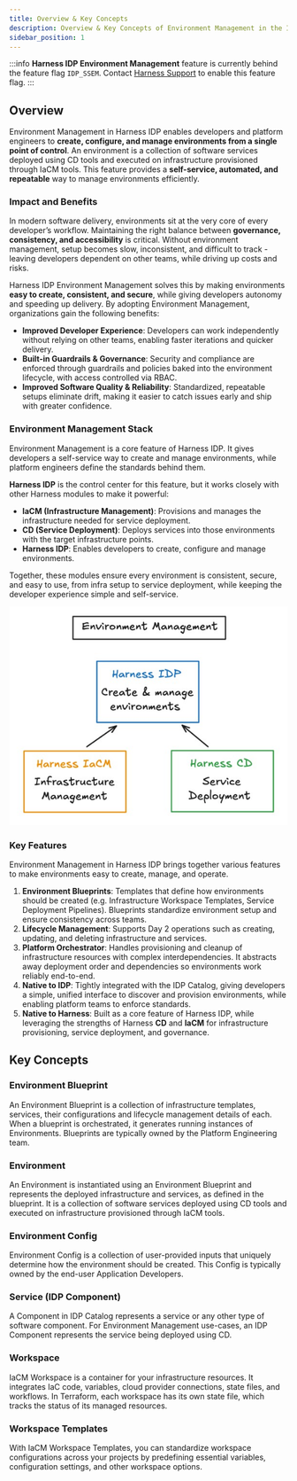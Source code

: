 ```yaml
---
title: Overview & Key Concepts
description: Overview & Key Concepts of Environment Management in the Internal Developer Portal. 
sidebar_position: 1
---
```


:::info
**Harness IDP Environment Management** feature is currently behind the feature flag `IDP_SSEM`. Contact [Harness Support](mailto:support@harness.io) to enable this feature flag.
:::

## Overview

Environment Management in Harness IDP enables developers and platform engineers to **create, configure, and manage environments from a single point of control**. An environment is a collection of software services deployed using CD tools and executed on infrastructure provisioned through IaCM tools. This feature provides a **self-service, automated, and repeatable** way to manage environments efficiently.

### Impact and Benefits

In modern software delivery, environments sit at the very core of every developer’s workflow. Maintaining the right balance between **governance, consistency, and accessibility** is critical. Without environment management, setup becomes slow, inconsistent, and difficult to track - leaving developers dependent on other teams, while driving up costs and risks.

Harness IDP Environment Management solves this by making environments **easy to create, consistent, and secure**, while giving developers autonomy and speeding up delivery. By adopting Environment Management, organizations gain the following benefits:

* **Improved Developer Experience**: Developers can work independently without relying on other teams, enabling faster iterations and quicker delivery.
* **Built-in Guardrails & Governance**: Security and compliance are enforced through guardrails and policies baked into the environment lifecycle, with access controlled via RBAC.
* **Improved Software Quality & Reliability**: Standardized, repeatable setups eliminate drift, making it easier to catch issues early and ship with greater confidence.

### Environment Management Stack
Environment Management is a core feature of Harness IDP. It gives developers a self-service way to create and manage environments, while platform engineers define the standards behind them.

**Harness IDP** is the control center for this feature, but it works closely with other Harness modules to make it powerful:
- **IaCM (Infrastructure Management)**: Provisions and manages the infrastructure needed for service deployment.
- **CD (Service Deployment)**: Deploys services into those environments with the target infrastructure points.
- **Harness IDP**: Enables developers to create, configure and manage environments.

Together, these modules ensure every environment is consistent, secure, and easy to use, from infra setup to service deployment, while keeping the developer experience simple and self-service.

![](./static/env-mgmt.jpg)


### Key Features
Environment Management in Harness IDP brings together various features to make environments easy to create, manage, and operate.

1. **Environment Blueprints**: 
Templates that define how environments should be created (e.g. Infrastructure Workspace Templates, Service Deployment Pipelines). Blueprints standardize environment setup and ensure consistency across teams.
2. **Lifecycle Management**:
Supports Day 2 operations such as creating, updating, and deleting infrastructure and services. 
3. **Platform Orchestrator**:
Handles provisioning and cleanup of infrastructure resources with complex interdependencies. It abstracts away deployment order and dependencies so environments work reliably end-to-end.
4. **Native to IDP**:
Tightly integrated with the IDP Catalog, giving developers a simple, unified interface to discover and provision environments, while enabling platform teams to enforce standards.
5. **Native to Harness**: 
Built as a core feature of Harness IDP, while leveraging the strengths of Harness **CD** and **IaCM** for infrastructure provisioning, service deployment, and governance.

## Key Concepts

### Environment Blueprint
An Environment Blueprint is a collection of infrastructure templates, services, their configurations and lifecycle management details of each. When a blueprint is orchestrated, it generates running instances of Environments. Blueprints are typically owned by the Platform Engineering team.

### Environment
An Environment is instantiated using an Environment Blueprint and represents the deployed infrastructure and services, as defined in the blueprint. It is a collection of software services deployed using CD tools and executed on infrastructure provisioned through IaCM tools.

### Environment Config 
Environment Config is a collection of user-provided inputs that uniquely determine how the environment should be created. This Config is typically owned by the end-user Application Developers.

### Service (IDP Component)
A Component in IDP Catalog represents a service or any other type of software component. For Environment Management use-cases, an IDP Component represents the service being deployed using CD.

### Workspace
IaCM Workspace is a container for your infrastructure resources. It integrates IaC code, variables, cloud provider connections, state files, and workflows. In Terraform, each workspace has its own state file, which tracks the status of its managed resources. 

### Workspace Templates
With IaCM Workspace Templates, you can standardize workspace configurations across your projects by predefining essential variables, configuration settings, and other workspace options.




